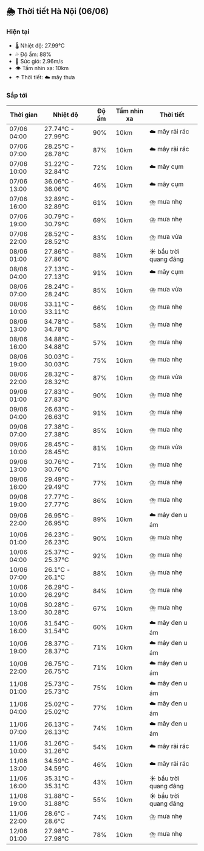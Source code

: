 ## 🌦️ Thời tiết Hà Nội (06/06)

### Hiện tại

- 🌡️ Nhiệt độ: 27.99℃
- 💦 Độ ẩm: 88%
- 💨 Sức gió: 2.96m/s
- 👁️ Tầm nhìn xa: 10km
- ☂️ Thời tiết: ☁️ mây thưa

### Sắp tới

| Thời gian | Nhiệt độ | Độ ẩm | Tầm nhìn xa | Thời tiết |
| --- | --- | --- | --- | --- |
| 07/06 04:00 | 27.74℃ - 27.99℃ | 90% | 10km | ☁️ mây rải rác |
| 07/06 07:00 | 28.25℃ - 28.78℃ | 87% | 10km | ☁️ mây rải rác |
| 07/06 10:00 | 31.22℃ - 32.84℃ | 72% | 10km | ☁️ mây cụm |
| 07/06 13:00 | 36.06℃ - 36.06℃ | 46% | 10km | ☁️ mây cụm |
| 07/06 16:00 | 32.89℃ - 32.89℃ | 61% | 10km | ⛈️ mưa nhẹ |
| 07/06 19:00 | 30.79℃ - 30.79℃ | 69% | 10km | ⛈️ mưa nhẹ |
| 07/06 22:00 | 28.52℃ - 28.52℃ | 83% | 10km | ⛈️ mưa vừa |
| 08/06 01:00 | 27.86℃ - 27.86℃ | 88% | 10km | ☀️ bầu trời quang đãng |
| 08/06 04:00 | 27.13℃ - 27.13℃ | 91% | 10km | ☁️ mây cụm |
| 08/06 07:00 | 28.24℃ - 28.24℃ | 85% | 10km | ⛈️ mưa vừa |
| 08/06 10:00 | 33.11℃ - 33.11℃ | 66% | 10km | ⛈️ mưa nhẹ |
| 08/06 13:00 | 34.78℃ - 34.78℃ | 58% | 10km | ⛈️ mưa nhẹ |
| 08/06 16:00 | 34.88℃ - 34.88℃ | 57% | 10km | ⛈️ mưa nhẹ |
| 08/06 19:00 | 30.03℃ - 30.03℃ | 75% | 10km | ⛈️ mưa nhẹ |
| 08/06 22:00 | 28.32℃ - 28.32℃ | 87% | 10km | ⛈️ mưa vừa |
| 09/06 01:00 | 27.83℃ - 27.83℃ | 90% | 10km | ⛈️ mưa nhẹ |
| 09/06 04:00 | 26.63℃ - 26.63℃ | 91% | 10km | ⛈️ mưa nhẹ |
| 09/06 07:00 | 27.38℃ - 27.38℃ | 85% | 10km | ⛈️ mưa nhẹ |
| 09/06 10:00 | 28.45℃ - 28.45℃ | 81% | 10km | ⛈️ mưa vừa |
| 09/06 13:00 | 30.76℃ - 30.76℃ | 71% | 10km | ⛈️ mưa nhẹ |
| 09/06 16:00 | 29.49℃ - 29.49℃ | 77% | 10km | ⛈️ mưa nhẹ |
| 09/06 19:00 | 27.77℃ - 27.77℃ | 86% | 10km | ⛈️ mưa nhẹ |
| 09/06 22:00 | 26.95℃ - 26.95℃ | 89% | 10km | ☁️ mây đen u ám |
| 10/06 01:00 | 26.23℃ - 26.23℃ | 90% | 10km | ⛈️ mưa nhẹ |
| 10/06 04:00 | 25.37℃ - 25.37℃ | 92% | 10km | ⛈️ mưa nhẹ |
| 10/06 07:00 | 26.1℃ - 26.1℃ | 88% | 10km | ⛈️ mưa nhẹ |
| 10/06 10:00 | 26.29℃ - 26.29℃ | 84% | 10km | ⛈️ mưa nhẹ |
| 10/06 13:00 | 30.28℃ - 30.28℃ | 67% | 10km | ⛈️ mưa nhẹ |
| 10/06 16:00 | 31.54℃ - 31.54℃ | 60% | 10km | ☁️ mây đen u ám |
| 10/06 19:00 | 28.37℃ - 28.37℃ | 71% | 10km | ☁️ mây đen u ám |
| 10/06 22:00 | 26.75℃ - 26.75℃ | 71% | 10km | ☁️ mây đen u ám |
| 11/06 01:00 | 25.73℃ - 25.73℃ | 75% | 10km | ☁️ mây đen u ám |
| 11/06 04:00 | 25.02℃ - 25.02℃ | 77% | 10km | ☁️ mây đen u ám |
| 11/06 07:00 | 26.13℃ - 26.13℃ | 74% | 10km | ☁️ mây đen u ám |
| 11/06 10:00 | 31.26℃ - 31.26℃ | 54% | 10km | ☁️ mây rải rác |
| 11/06 13:00 | 34.59℃ - 34.59℃ | 46% | 10km | ☁️ mây rải rác |
| 11/06 16:00 | 35.31℃ - 35.31℃ | 43% | 10km | ☀️ bầu trời quang đãng |
| 11/06 19:00 | 31.88℃ - 31.88℃ | 55% | 10km | ☀️ bầu trời quang đãng |
| 11/06 22:00 | 28.6℃ - 28.6℃ | 74% | 10km | ⛈️ mưa nhẹ |
| 12/06 01:00 | 27.98℃ - 27.98℃ | 78% | 10km | ⛈️ mưa nhẹ |
